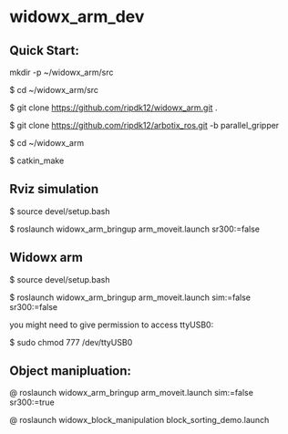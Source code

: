 # widowx_arm_dev

## Quick Start:

mkdir -p ~/widowx_arm/src

$ cd ~/widowx_arm/src

$ git clone https://github.com/ripdk12/widowx_arm.git .

$ git clone https://github.com/ripdk12/arbotix_ros.git -b parallel_gripper

$ cd ~/widowx_arm

$ catkin_make

## Rviz simulation

$ source devel/setup.bash

$ roslaunch widowx_arm_bringup arm_moveit.launch sr300:=false

## Widowx arm

$ source devel/setup.bash

$ roslaunch widowx_arm_bringup arm_moveit.launch sim:=false sr300:=false

you might need to give permission to access ttyUSB0:

$ sudo chmod 777 /dev/ttyUSB0

## Object manipluation:

@ roslaunch widowx_arm_bringup arm_moveit.launch sim:=false sr300:=true

@ roslaunch widowx_block_manipulation block_sorting_demo.launch
